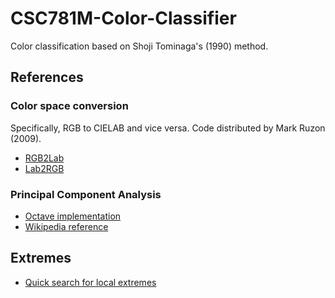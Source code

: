 # CSC781M-Color-Classifier
Color classification based on Shoji Tominaga's (1990) method.

## References

### Color space conversion
Specifically, RGB to CIELAB and vice versa. Code distributed by Mark Ruzon (2009).

* [RGB2Lab](http://www.mathworks.com/matlabcentral/fileexchange/24009-rgb2lab/content/RGB2Lab.m)
* [Lab2RGB](http://www.mathworks.com/matlabcentral/fileexchange/24010-lab2rgb/content//Lab2RGB.m)

### Principal Component Analysis

* [Octave implementation](http://www.bytefish.de/blog/pca_lda_with_gnu_octave/)
* [Wikipedia reference](http://en.wikipedia.org/wiki/Principal_component_analysis)

## Extremes
* [Quick search for local extremes](http://www.mathworks.com/matlabcentral/fileexchange/10272-quick-search-for-local-extremes)